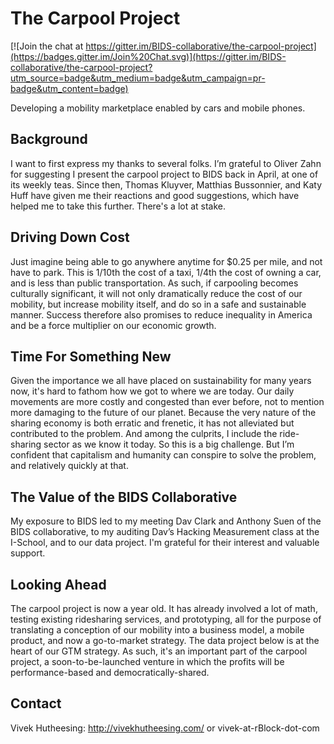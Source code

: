 # The Carpool Project

[![Join the chat at https://gitter.im/BIDS-collaborative/the-carpool-project](https://badges.gitter.im/Join%20Chat.svg)](https://gitter.im/BIDS-collaborative/the-carpool-project?utm_source=badge&utm_medium=badge&utm_campaign=pr-badge&utm_content=badge)

Developing a mobility marketplace enabled by cars and mobile phones.

## Background

I want to first express my thanks to several folks. I’m grateful to Oliver Zahn for suggesting I present the carpool project to BIDS back in April, at one of its weekly teas. Since then, Thomas Kluyver, Matthias Bussonnier, and Katy Huff have given me their reactions and good suggestions, which have helped me to take this further. There's a lot at stake.

## Driving Down Cost

Just imagine being able to go anywhere anytime for $0.25 per mile, and not have to park. This is 1/10th the cost of a taxi, 1/4th the cost of owning a car, and is less than public transportation. As such, if carpooling becomes culturally significant, it will not only dramatically reduce the cost of our mobility, but increase mobility itself, and do so in a safe and sustainable manner. Success therefore also promises to reduce inequality in America and be a force multiplier on our economic growth.

## Time For Something New

Given the importance we all have placed on sustainability for many years now, it's hard to fathom how we got to where we are today. Our daily movements are more costly and congested than ever before, not to mention more damaging to the future of our planet. Because the very nature of the sharing economy is both erratic and frenetic, it has not alleviated but contributed to the problem. And among the culprits, I include the ride-sharing sector as we know it today. So this is a big challenge. But I’m confident that capitalism and humanity can conspire to solve the problem, and relatively quickly at that.

## The Value of the BIDS Collaborative

My exposure to BIDS led to my meeting Dav Clark and Anthony Suen of the BIDS collaborative, to my auditing Dav’s Hacking Measurement class at the I-School, and to our data project. I'm grateful for their interest and valuable support.

## Looking Ahead

The carpool project is now a year old. It has already involved a lot of math, testing existing ridesharing services, and prototyping, all for the purpose of translating a conception of our mobility into a business model, a mobile product, and now a go-to-market strategy.  The data project below is at the heart of our GTM strategy. As such, it's an important part of the carpool project, a soon-to-be-launched venture in which the profits will be performance-based and democratically-shared.

## Contact

Vivek Hutheesing: http://vivekhutheesing.com/ or vivek-at-rBlock-dot-com


